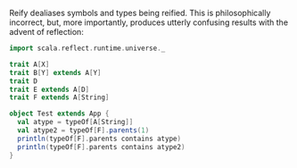 Reify dealiases symbols and types being reified. This is philosophically incorrect, but, more importantly, produces utterly confusing results with the advent of reflection:

```scala
import scala.reflect.runtime.universe._

trait A[X]
trait B[Y] extends A[Y]
trait D
trait E extends A[D]
trait F extends A[String]

object Test extends App {
  val atype = typeOf[A[String]]
  val atype2 = typeOf[F].parents(1)
  println(typeOf[F].parents contains atype)
  println(typeOf[F].parents contains atype2)
}
```
